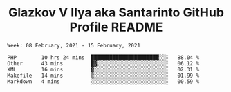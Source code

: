 <h1 align="center">Glazkov V Ilya aka Santarinto GitHub Profile README</h1>

<!--START_SECTION:waka-->
```text
Week: 08 February, 2021 - 15 February, 2021

PHP        10 hrs 24 mins  ██████████████████████░░░   88.04 % 
Other      43 mins         █▓░░░░░░░░░░░░░░░░░░░░░░░   06.12 % 
XML        16 mins         ▓░░░░░░░░░░░░░░░░░░░░░░░░   02.31 % 
Makefile   14 mins         ▒░░░░░░░░░░░░░░░░░░░░░░░░   01.99 % 
Markdown   4 mins          ░░░░░░░░░░░░░░░░░░░░░░░░░   00.59 % 
```
<!--END_SECTION:waka-->